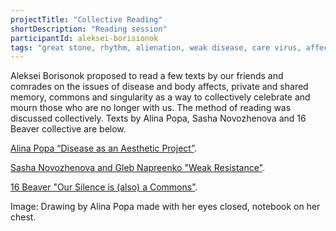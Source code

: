 ```yaml
---
projectTitle: "Collective Reading"
shortDescription: "Reading session"
participantId: aleksei-borisionok
tags: "great stone, rhythm, alienation, weak disease, care virus, affective labour, contingency, dispersed collectivity, h o o o o o o w w w w w l, intimate interfaces, practice of small movements, practices of ourselves"
---
```


Aleksei Borisonok proposed to read a few texts by our friends and comrades on the issues of disease and body affects, private and shared memory, commons and singularity as a way to collectively celebrate and mourn those who are no longer with us. The method of reading was discussed collectively. Texts by Alina Popa, Sasha Novozhenova and 16 Beaver collective are below.

[Alina Popa “Disease as an Aesthetic Project”](https://conversations.e-flux.com/t/alina-popa-disease-as-an-aesthetic-project/8850).

[Sasha Novozhenova and Gleb Napreenko "Weak Resistance"](https://www.colta.ru/articles/raznoglasiya/13470-slaboe-soprotivlenie).

[16 Beaver "Our Silence is (also) a Commons"](http://16beavergroup.org/mondays/2019/05/25/our-silence-is-also-a-commons/).

Image: Drawing by Alina Popa made with her eyes closed, notebook on her chest.
